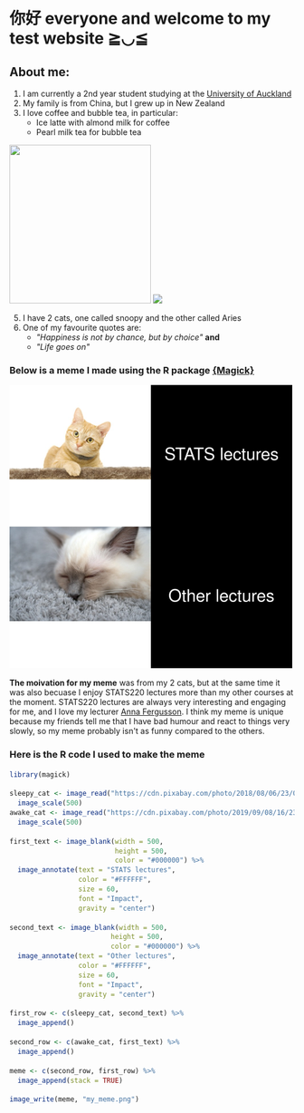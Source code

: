 # 你好 everyone and welcome to my test website ≧◡≦
## About me:
1. I am currently a 2nd year student studying at the [University of Auckland](https://www.auckland.ac.nz/en.html?gclid=CjwKCAjwoduRBhA4EiwACL5RP6MthljPRKcc8PhTY_jxO_J6JM9hHi7AhzhLUtSszSO7zxLNJFda4RoCrooQAvD_BwE&gclsrc=aw.ds)
2. My family is from China, but I grew up in New Zealand 
3. I love coffee and bubble tea, in particular:
     * Ice latte with almond milk for coffee
     * Pearl milk tea for bubble tea 
<img src="https://cdn.pixabay.com/photo/2018/07/18/07/56/drink-3545791__340.jpg" width="250" height="280" /> 
<img src="https://cdn.pixabay.com/photo/2017/12/17/21/44/coffee-3025022_1280.jpg" width="250" height"300" />

5. I have 2 cats, one called snoopy and the other called Aries
6. One of my favourite quotes are:
      * *"Happiness is not by chance, but by choice"* **and**
      *  *"Life goes on"*

### Below is a meme I made using the R package [{Magick}](https://cran.r-project.org/web/packages/magick/vignettes/intro.html)
<img src="https://github.com/lma969/STATS220/blob/main/my_meme.png" width="500" height="500" />

**The moivation for my meme** was from my 2 cats, but at the same time it was also becuase I enjoy STATS220 lectures more than my other courses at the moment. STATS220 lectures are always very interesting and engaging for me, and I love my lecturer [Anna Fergusson](https://unidirectory.auckland.ac.nz/profile/a-fergusson). I think my meme is unique because my friends tell me that I have bad humour and react to things very slowly, so my meme probably isn't as funny compared to the others. 
### Here is the R code I used to make the meme
```r
library(magick)

sleepy_cat <- image_read("https://cdn.pixabay.com/photo/2018/08/06/23/05/cat-3588643_1280.jpg") %>%  
  image_scale(500)
awake_cat <- image_read("https://cdn.pixabay.com/photo/2019/09/08/16/23/ginger-4461355_1280.jpg") %>%
  image_scale(500)

first_text <- image_blank(width = 500, 
                          height = 500, 
                          color = "#000000") %>%
  image_annotate(text = "STATS lectures",
                 color = "#FFFFFF",
                 size = 60,
                 font = "Impact",
                 gravity = "center")

second_text <- image_blank(width = 500, 
                         height = 500, 
                         color = "#000000") %>%
  image_annotate(text = "Other lectures",
                 color = "#FFFFFF",
                 size = 60,
                 font = "Impact",
                 gravity = "center")

first_row <- c(sleepy_cat, second_text) %>%
  image_append()

second_row <- c(awake_cat, first_text) %>%
  image_append()

meme <- c(second_row, first_row) %>%
  image_append(stack = TRUE)

image_write(meme, "my_meme.png")
```

